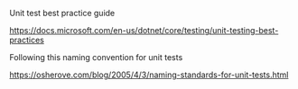 Unit test best practice guide

https://docs.microsoft.com/en-us/dotnet/core/testing/unit-testing-best-practices

Following this naming convention for unit tests

https://osherove.com/blog/2005/4/3/naming-standards-for-unit-tests.html